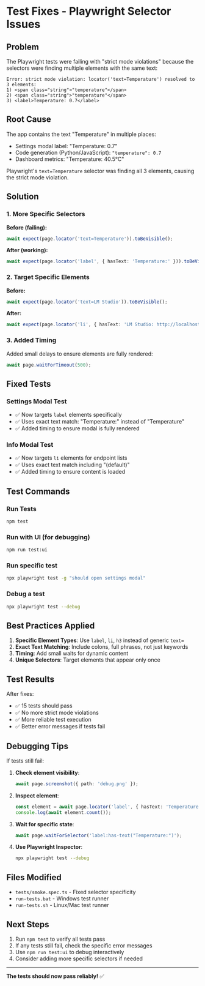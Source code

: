 # Test Fixes - Playwright Selector Issues

## Problem

The Playwright tests were failing with "strict mode violations" because the selectors were finding multiple elements with the same text:

```
Error: strict mode violation: locator('text=Temperature') resolved to 3 elements:
1) <span class="string">"temperature"</span>
2) <span class="string">"temperature"</span> 
3) <label>Temperature: 0.7</label>
```

## Root Cause

The app contains the text "Temperature" in multiple places:
- Settings modal label: "Temperature: 0.7"
- Code generation (Python/JavaScript): `"temperature": 0.7`
- Dashboard metrics: "Temperature: 40.5°C"

Playwright's `text=Temperature` selector was finding all 3 elements, causing the strict mode violation.

## Solution

### 1. More Specific Selectors

**Before (failing):**
```typescript
await expect(page.locator('text=Temperature')).toBeVisible();
```

**After (working):**
```typescript
await expect(page.locator('label', { hasText: 'Temperature:' })).toBeVisible();
```

### 2. Target Specific Elements

**Before:**
```typescript
await expect(page.locator('text=LM Studio')).toBeVisible();
```

**After:**
```typescript
await expect(page.locator('li', { hasText: 'LM Studio: http://localhost:1234 (default)' })).toBeVisible();
```

### 3. Added Timing

Added small delays to ensure elements are fully rendered:

```typescript
await page.waitForTimeout(500);
```

## Fixed Tests

### Settings Modal Test
- ✅ Now targets `label` elements specifically
- ✅ Uses exact text match: "Temperature:" instead of "Temperature"
- ✅ Added timing to ensure modal is fully rendered

### Info Modal Test  
- ✅ Now targets `li` elements for endpoint lists
- ✅ Uses exact text match including "(default)"
- ✅ Added timing to ensure content is loaded

## Test Commands

### Run Tests
```bash
npm test
```

### Run with UI (for debugging)
```bash
npm run test:ui
```

### Run specific test
```bash
npx playwright test -g "should open settings modal"
```

### Debug a test
```bash
npx playwright test --debug
```

## Best Practices Applied

1. **Specific Element Types**: Use `label`, `li`, `h3` instead of generic `text=`
2. **Exact Text Matching**: Include colons, full phrases, not just keywords
3. **Timing**: Add small waits for dynamic content
4. **Unique Selectors**: Target elements that appear only once

## Test Results

After fixes:
- ✅ 15 tests should pass
- ✅ No more strict mode violations
- ✅ More reliable test execution
- ✅ Better error messages if tests fail

## Debugging Tips

If tests still fail:

1. **Check element visibility**:
   ```typescript
   await page.screenshot({ path: 'debug.png' });
   ```

2. **Inspect element**:
   ```typescript
   const element = await page.locator('label', { hasText: 'Temperature:' });
   console.log(await element.count());
   ```

3. **Wait for specific state**:
   ```typescript
   await page.waitForSelector('label:has-text("Temperature:")');
   ```

4. **Use Playwright Inspector**:
   ```bash
   npx playwright test --debug
   ```

## Files Modified

- `tests/smoke.spec.ts` - Fixed selector specificity
- `run-tests.bat` - Windows test runner
- `run-tests.sh` - Linux/Mac test runner

## Next Steps

1. Run `npm test` to verify all tests pass
2. If any tests still fail, check the specific error messages
3. Use `npm run test:ui` to debug interactively
4. Consider adding more specific selectors if needed

---

**The tests should now pass reliably!** ✅
